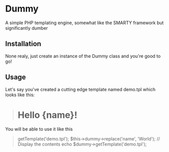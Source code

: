 Dummy
=====

A simple PHP templating engine, somewhat like the SMARTY framework but
significantly dumber

Installation
------------

None realy, just create an instance of the Dummy class and you're good to go!

Usage
-----
Let's say you've created a cutting edge template named demo.tpl which looks
like this:

> <h1>Hello {name}!</h1>

You will be able to use it like this

> <?php
>
> // Create a Dummy instance
> include 'Dummy.php';
> $dummy = new Dummy;
>
> // Get the template and replace the name variable with 'World'
> $dummy->getTemplate('demo.tpl');
> $this->dummy->replace('name', 'World');
> 
> // Display the contents
> echo $dummy->getTemplate('demo.tpl');
